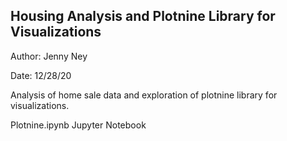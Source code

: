 ## Housing Analysis and Plotnine Library for Visualizations

Author: Jenny Ney

Date: 12/28/20

Analysis of home sale data and exploration of plotnine library for visualizations.

Plotnine.ipynb Jupyter Notebook
